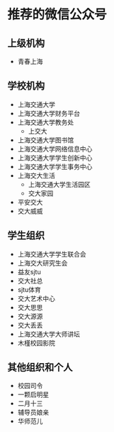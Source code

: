 # 推荐的微信公众号

## 上级机构

- 青春上海

## 学校机构

- 上海交通大学
- 上海交通大学财务平台
- 上海交通大学教务处
  - 上交大
- 上海交通大学图书馆
- 上海交通大学网络信息中心
- 上海交通大学学生创新中心
- 上海交通大学学生事务中心
- 上海交大生活
  - 上海交通大学生活园区
  - 交大家园
- 平安交大
- 交大威威

## 学生组织

- 上海交通大学学生联合会
- 上海交大研究生会
- 益友sjtu
- 交大社总
- sjtu体育
- 交大艺术中心
- 交大思思
- 交大源源
- 交大丢丢
- 上海交通大学大师讲坛
- 木槿校园影院

## 其他组织和个人

- 校园司令
- 一颗启明星
- 二月十三
- 辅导员娘亲
- 华师范儿